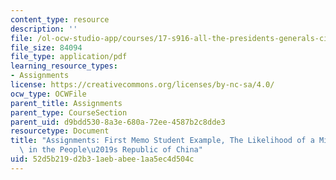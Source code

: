 ```yaml
---
content_type: resource
description: ''
file: /ol-ocw-studio-app/courses/17-s916-all-the-presidents-generals-civil-military-relations-in-the-us-and-beyond-january-iap-2020/52d5b219d2b31aebabee1aa5ec4d504c_MIT17_S916IAP20_Example1.pdf
file_size: 84094
file_type: application/pdf
learning_resource_types:
- Assignments
license: https://creativecommons.org/licenses/by-nc-sa/4.0/
ocw_type: OCWFile
parent_title: Assignments
parent_type: CourseSection
parent_uid: d9bdd530-8a3e-680a-72ee-4587b2c8dde3
resourcetype: Document
title: "Assignments: First Memo Student Example, The Likelihood of a Military Coup\
  \ in the People\u2019s Republic of China"
uid: 52d5b219-d2b3-1aeb-abee-1aa5ec4d504c
---
```

